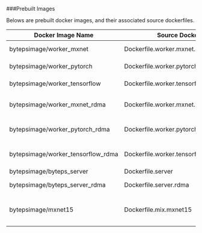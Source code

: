 ###Prebuilt Images

Belows are prebuilt docker images, and their associated source dockerfiles. 

| Docker Image Name | Source Dockerfile | Description |
| --- | --- | --- |
| bytepsimage/worker_mxnet            | Dockerfile.worker.mxnet.cu90            | worker image for MXNet (CUDA 9.0) |
| bytepsimage/worker_pytorch          | Dockerfile.worker.pytorch.cu90          | worker image for PyTorch (CUDA 9.0) |
| bytepsimage/worker_tensorflow       | Dockerfile.worker.tensorflow.cu90       | worker image for TensorFlow (CUDA 9.0) |
| bytepsimage/worker_mxnet_rdma       | Dockerfile.worker.mxnet.cu100.rdma      | worker image for MXNet with RDMA support (CUDA 10.0) |
| bytepsimage/worker_pytorch_rdma     | Dockerfile.worker.pytorch.cu100.rdma    | worker image for PyTorch with RDMA support (CUDA 10.0) |
| bytepsimage/worker_tensorflow_rdma  | Dockerfile.worker.tensorflow.cu100.rdma | worker image for TensorFlow with RDMA support (CUDA 10.0) |
| bytepsimage/byteps_server           | Dockerfile.server                       | server/scheduler image |
| bytepsimage/byteps_server_rdma      | Dockerfile.server.rdma                  | server/scheduler image with RDMA support |
| bytepsimage/mxnet15                 | Dockerfile.mix.mxnet15                  | all-in-one image with MXNet 1.5.0 (CUDA 10.0), applicable to worker/server/scheduler |

